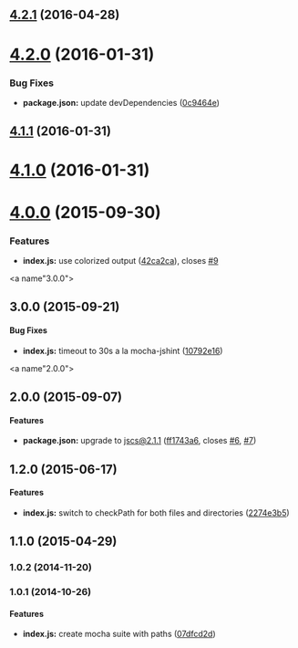 <a name="4.2.1"></a>
## [4.2.1](https://github.com/tomchentw/mocha-jscs/compare/v4.2.0...v4.2.1) (2016-04-28)




<a name="4.2.0"></a>
# [4.2.0](https://github.com/tomchentw/mocha-jscs/compare/v4.1.1...v4.2.0) (2016-01-31)


### Bug Fixes

* **package.json:** update devDependencies ([0c9464e](https://github.com/tomchentw/mocha-jscs/commit/0c9464e))



<a name="4.1.1"></a>
## [4.1.1](https://github.com/tomchentw/mocha-jscs/compare/v4.1.0...v4.1.1) (2016-01-31)




<a name="4.1.0"></a>
# [4.1.0](https://github.com/tomchentw/mocha-jscs/compare/v4.0.0...v4.1.0) (2016-01-31)




<a name="4.0.0"></a>
# [4.0.0](https://github.com/tomchentw/mocha-jscs/compare/v3.0.0...v4.0.0) (2015-09-30)


### Features

* **index.js:** use colorized output ([42ca2ca](https://github.com/tomchentw/mocha-jscs/commit/42ca2ca)), closes [#9](https://github.com/tomchentw/mocha-jscs/issues/9)



<a name"3.0.0"></a>
## 3.0.0 (2015-09-21)


#### Bug Fixes

* **index.js:** timeout to 30s a la mocha-jshint ([10792e16](https://github.com/tomchentw/mocha-jscs.git/commit/10792e16))


<a name"2.0.0"></a>
## 2.0.0 (2015-09-07)


#### Features

* **package.json:** upgrade to jscs@2.1.1 ([ff1743a6](https://github.com/tomchentw/mocha-jscs.git/commit/ff1743a6), closes [#6](https://github.com/tomchentw/mocha-jscs.git/issues/6), [#7](https://github.com/tomchentw/mocha-jscs.git/issues/7))


## 1.2.0 (2015-06-17)


#### Features

* **index.js:** switch to checkPath for both files and directories ([2274e3b5](https://github.com/tomchentw/mocha-jscs.git/commit/2274e3b5dfda29545c93ea2b4a714b808791ffe6))


## 1.1.0 (2015-04-29)


### 1.0.2 (2014-11-20)


### 1.0.1 (2014-10-26)


#### Features

* **index.js:** create mocha suite with paths ([07dfcd2d](https://github.com/tomchentw/mocha-jscs.git/commit/07dfcd2d8589a85d12163771e62c8a30d8c99740))

